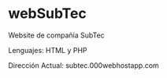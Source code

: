 # webSubTec
Website de compañía SubTec

Lenguajes: HTML y PHP

Dirección Actual: subtec.000webhostapp.com
